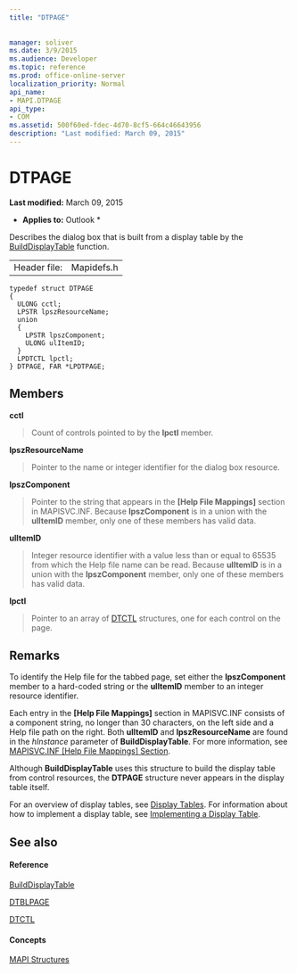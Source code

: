 ```yaml
---
title: "DTPAGE"
 
 
manager: soliver
ms.date: 3/9/2015
ms.audience: Developer
ms.topic: reference
ms.prod: office-online-server
localization_priority: Normal
api_name:
- MAPI.DTPAGE
api_type:
- COM
ms.assetid: 500f60ed-fdec-4d70-8cf5-664c46643956
description: "Last modified: March 09, 2015"
---
```


# DTPAGE

 **Last modified:** March 09, 2015 
  
 * **Applies to:** Outlook * 
  
Describes the dialog box that is built from a display table by the [BuildDisplayTable](builddisplaytable.md) function. 
  
|||
|:-----|:-----|
|Header file:  <br/> |Mapidefs.h  <br/> |
   
```
typedef struct DTPAGE
{
  ULONG cctl;
  LPSTR lpszResourceName;
  union
  {
    LPSTR lpszComponent;
    ULONG ulItemID;
  }
  LPDTCTL lpctl;
} DTPAGE, FAR *LPDTPAGE;

```

## Members

 **cctl**
  
> Count of controls pointed to by the **lpctl** member. 
    
 **lpszResourceName**
  
> Pointer to the name or integer identifier for the dialog box resource. 
    
 **lpszComponent**
  
> Pointer to the string that appears in the **[Help File Mappings]** section in MAPISVC.INF. Because **lpszComponent** is in a union with the **ulItemID** member, only one of these members has valid data. 
    
 **ulItemID**
  
> Integer resource identifier with a value less than or equal to 65535 from which the Help file name can be read. Because **ulItemID** is in a union with the **lpszComponent** member, only one of these members has valid data. 
    
 **lpctl**
  
> Pointer to an array of [DTCTL](dtctl.md) structures, one for each control on the page. 
    
## Remarks

To identify the Help file for the tabbed page, set either the **lpszComponent** member to a hard-coded string or the **ulItemID** member to an integer resource identifier. 
  
Each entry in the **[Help File Mappings]** section in MAPISVC.INF consists of a component string, no longer than 30 characters, on the left side and a Help file path on the right. Both **ulItemID** and **lpszResourceName** are found in the  _hInstance_ parameter of **BuildDisplayTable**. For more information, see [MAPISVC.INF [Help File Mappings] Section](mapisvc-inf-help-file-mappings-section.md).
  
Although **BuildDisplayTable** uses this structure to build the display table from control resources, the **DTPAGE** structure never appears in the display table itself. 
  
For an overview of display tables, see [Display Tables](display-tables.md). For information about how to implement a display table, see [Implementing a Display Table](display-table-implementation.md).
  
## See also

#### Reference

[BuildDisplayTable](builddisplaytable.md)
  
[DTBLPAGE](dtblpage.md)
  
[DTCTL](dtctl.md)
#### Concepts

[MAPI Structures](mapi-structures.md)

